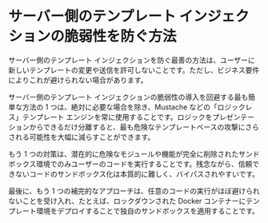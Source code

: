 # サーバー側のテンプレート インジェクションの脆弱性を防ぐ方法

サーバー側のテンプレート インジェクションを防ぐ最善の方法は、ユーザーに新しいテンプレートの変更や送信を許可しないことです。ただし、ビジネス要件によりこれが避けられない場合があります。

サーバー側のテンプレート インジェクションの脆弱性の導入を回避する最も簡単な方法の 1 つは、絶対に必要な場合を除き、Mustache などの「ロジックレス」テンプレート エンジンを常に使用することです。ロジックをプレゼンテーションからできるだけ分離すると、最も危険なテンプレートベースの攻撃にさらされる可能性を大幅に減らすことができます。

もう 1 つの対策は、潜在的に危険なモジュールや機能が完全に削除されたサンドボックス環境でのみユーザーのコードを実行することです。残念ながら、信頼できないコードのサンドボックス化は本質的に難しく、バイパスされやすいです。

最後に、もう 1 つの補完的なアプローチは、任意のコードの実行がほぼ避けられないことを受け入れ、たとえば、ロックダウンされた Docker コンテナーにテンプレート環境をデプロイすることで独自のサンドボックスを適用することです。
